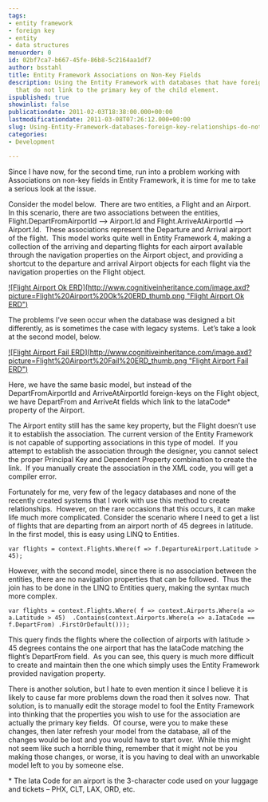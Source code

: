 ```yaml
---
tags:
- entity framework
- foreign key
- entity
- data structures
menuorder: 0
id: 02bf7ca7-b667-45fe-86b8-5c2164aa1df7
author: bsstahl
title: Entity Framework Associations on Non-Key Fields
description: Using the Entity Framework with databases that have foreign-key relationships
  that do not link to the primary key of the child element.
ispublished: true
showinlist: false
publicationdate: 2011-02-03T18:38:00.000+00:00
lastmodificationdate: 2011-03-08T07:26:12.000+00:00
slug: Using-Entity-Framework-databases-foreign-key-relationships-do-not-link-to-primary-key
categories:
- Development

---
```

Since I have now, for the second time, run into a problem working with Associations on non-key fields in Entity Framework, it is time for me to take a serious look at the issue.

Consider the model below.  There are two entities, a Flight and an Airport.  In this scenario, there are two associations between the entities, Flight.DepartFromAirportId –&gt; Airport.Id and Flight.ArriveAtAirportId –&gt; Airport.Id.  These associations represent the Departure and Arrival airport of the flight.  This model works quite well in Entity Framework 4, making a collection of the arriving and departing flights for each airport available through the navigation properties on the Airport object, and providing a shortcut to the departure and arrival Airport objects for each flight via the navigation properties on the Flight object.

[!\[Flight Airport Ok ERD\](http://www.cognitiveinheritance.com/image.axd?picture=Flight%20Airport%20Ok%20ERD_thumb.png "Flight Airport Ok ERD")](http://www.cognitiveinheritance.com/image.axd?picture=Flight%20Airport%20Ok%20ERD.png)

The problems I’ve seen occur when the database was designed a bit differently, as is sometimes the case with legacy systems.  Let’s take a look at the second model, below.

[!\[Flight Airport Fail ERD\](http://www.cognitiveinheritance.com/image.axd?picture=Flight%20Airport%20Fail%20ERD_thumb.png "Flight Airport Fail ERD")](http://www.cognitiveinheritance.com/image.axd?picture=Flight%20Airport%20Fail%20ERD.png)

Here, we have the same basic model, but instead of the DepartFromAirportId and ArriveAtAirportId foreign-keys on the Flight object, we have DepartFrom and ArriveAt fields which link to the IataCode\* property of the Airport.

The Airport entity still has the same key property, but the Flight doesn’t use it to establish the association. The current version of the Entity Framework is not capable of supporting associations in this type of model.  If you attempt to establish the association through the designer, you cannot select the proper Principal Key and Dependent Property combination to create the link.  If you manually create the association in the XML code, you will get a compiler error.

Fortunately for me, very few of the legacy databases and none of the recently created systems that I work with use this method to create relationships.  However, on the rare occasions that this occurs, it can make life much more complicated. Consider the scenario where I need to get a list of flights that are departing from an airport north of 45 degrees in latitude. In the first model, this is easy using LINQ to Entities.

`var flights = context.Flights.Where(f => f.DepartureAirport.Latitude > 45);`

However, with the second model, since there is no association between the entities, there are no navigation properties that can be followed.  Thus the join has to be done in the LINQ to Entities query, making the syntax much more complex.

`var flights = context.Flights.Where(
   f => context.Airports.Where(a => a.Latitude > 45) 
   .Contains(context.Airports.Where(a => a.IataCode == f.DepartFrom)
   .FirstOrDefault()));`

This query finds the flights where the collection of airports with latitude &gt; 45 degrees contains the one airport that has the IataCode matching the flight’s DepartFrom field.  As you can see, this query is much more difficult to create and maintain then the one which simply uses the Entity Framework provided navigation property.

There is another solution, but I hate to even mention it since I believe it is likely to cause far more problems down the road then it solves now.  That solution, is to manually edit the storage model to fool the Entity Framework into thinking that the properties you wish to use for the association are actually the primary key fields.  Of course, were you to make these changes, then later refresh your model from the database, all of the changes would be lost and you would have to start over.  While this might not seem like such a horrible thing, remember that it might not be you making those changes, or worse, it is you having to deal with an unworkable model left to you by someone else.

\* The Iata Code for an airport is the 3-character code used on your luggage and tickets – PHX, CLT, LAX, ORD, etc.
